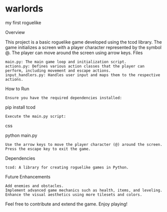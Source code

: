 # warlords
my first roguelike


Overview

This project is a basic roguelike game developed using the tcod library. The game initializes a screen with a player character represented by the symbol @. The player can move around the screen using arrow keys.
Files

    main.py: The main game loop and initialization script.
    actions.py: Defines various action classes that the player can perform, including movement and escape actions.
    input_handlers.py: Handles user input and maps them to the respective actions.

How to Run

    Ensure you have the required dependencies installed:

pip install tcod

    Execute the main.py script:

css

python main.py

    Use the arrow keys to move the player character (@) around the screen.
    Press the escape key to exit the game.

Dependencies

    tcod: A library for creating roguelike games in Python.

Future Enhancements

    Add enemies and obstacles.
    Implement advanced game mechanics such as health, items, and leveling.
    Enhance the visual aesthetics using more tilesets and colors.

Feel free to contribute and extend the game. Enjoy playing!